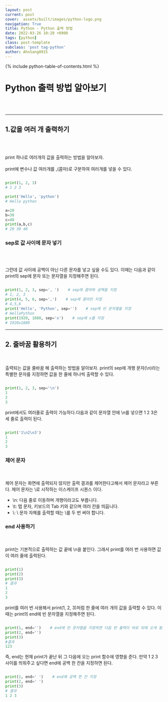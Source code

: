 ```yaml
---
layout: post
current: post
cover:  assets/built/images/python-logo.png
navigation: True
title: Python - Python 출력 방법
date: 2022-03-26 10:20 +0900
tags: [python]
class: post-template
subclass: 'post tag-python'
author: AhnSang0915
---
```


{% include python-table-of-contents.html %}

# Python 출력 방법 알아보기
<br>
<br>

---

## 1.값을 여러 개 출력하기
<br>
<br>

print 하나로 여러개의 값을 출력하는 방법을 알아보자.
<br>
<br>
print에 변수나 값 여러개를 ,(콤마)로 구분하여 여러개를 넣을 수 있다.

~~~python

print(1, 2, 3)
# 1 2 3

print('Hello', 'python')
# Hello python

a=20
b=30
c=40
print(a,b,c)
# 20 30 40

~~~


### sep로 값 사이에 문자 넣기

<br>
<br>

그런데 값 사이에 공백이 아닌 다른 문자를 넣고 싶을 수도 있다. 이때는 다음과 같이 print의 sep에 문자 또는 문자열을 지정해주면 된다.


~~~python

print(1, 2, 3, sep=', ')    # sep에 콤마와 공백을 지정
# 1, 2, 3
print(4, 5, 6, sep=',')    # sep에 콤마만 지정
# 4,5,6
print('Hello', 'Python', sep='')    # sep에 빈 문자열을 지정
# HelloPython
print(1920, 1080, sep='x')    # sep에 x를 지정
# 1920x1080

~~~


---

## 2. 줄바꿈 활용하기
<br>
<br>
출력되는 값을 줄바꿈 해 출력하는 방법을 알아보자. print의 sep에 개행 문자(\n)라는 특별한 문자를 지정하면 값을 한 줄에 하나씩 출력할 수 있다.

~~~python

print(1, 2, 3, sep='\n')
1
2
3

~~~

print에서도 여러줄로 출력이 가능하다.다음과 같이 문자열 안에 \n를 넣으면 1 2 3은 세 줄로 출력이 된다.

~~~python

print('1\n2\n3')
1
2
3

~~~

### 제어 문자
<br>
<br>
제어 문자는 화면에 출력되지 않지만 출력 결과를 제어한다고해서 제어 문자라고 부른다. 제어 문자는 \로 시작하는 이스케이프 시퀀스 이다.

- \n: 다음 줄로 이동하며 개행이라고도 부릅니다.
- \t: 탭 문자, 키보드의 Tab 키와 같으며 여러 칸을 띄웁니다.
- \\\: \ 문자 자체를 출력할 때는 \를 두 번 써야 합니다.

### end 사용하기
<br>
<br>
print는 기본적으로 출력하는 값 끝에 \n을 붙인다. 그래서 print를 여러 번 사용하면 값이 여러 줄에 출력된다. 

~~~python

print(1)
print(2)
print(3)
# 결과
1
2
3

~~~

print를 여러 번 사용해서 print(1, 2, 3)처럼 한 줄에 여러 개의 값을 출력할 수 있다. 이때는 print의 end에 빈 문자열을 지정해주면 된다.

~~~python

print(1, end='')    # end에 빈 문자열을 지정하면 다음 번 출력이 바로 뒤에 오게 됨
print(2, end='')
print(3)
#결과
123

~~~

즉, end는 현재 print가 끝난 뒤 그 다음에 오는 print 함수에 영향을 준다. 만약 1 2 3 사이를 띄워주고 싶다면 end에 공백 한 칸을 지정하면 된다.


~~~python

print(1, end=' ')    # end에 공백 한 칸 지정
print(2, end=' ')
print(3)
# 결과
1 2 3

~~~
